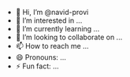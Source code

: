- 👋 Hi, I’m @navid-provi
- 👀 I’m interested in ...
- 🌱 I’m currently learning ...
- 💞️ I’m looking to collaborate on ...
- 📫 How to reach me ...
- 😄 Pronouns: ...
- ⚡ Fun fact: ...

<!---
navid-provi/navid-provi is a ✨ special ✨ repository because its `README.md` (this file) appears on your GitHub profile.
You can click the Preview link to take a look at your changes.
--->
